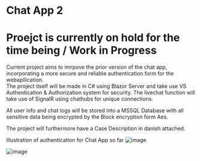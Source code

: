 # Chat App 2

# Proejct is currently on hold for the time being / Work in Progress

Current project aims to imrpove the prior version of the chat app, incorporating a more secure and reliable authentication form for the webapllication.   
The project itself will be made in C# using Blazor Server and take use VS Authentication & Authorization system for security. 
The livechat function will take use of SignalR using chathubs for unique connections.

All user info and chat logs will be stored into a MSSQL Database with all sensitive data being encrypted by the Block encryption form Aes.

The project will furthermore have a Case Description in danish attached.



Illustration of authentication for Chat App so far
![image](https://user-images.githubusercontent.com/59696753/173362789-cc309876-b864-4a75-969c-84678f07cd63.png)

![image](https://user-images.githubusercontent.com/59696753/173362826-e7e1f8fb-84c2-4389-985b-705fe8b3666c.png)
